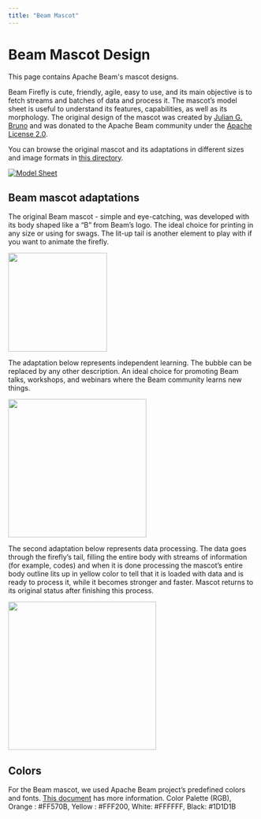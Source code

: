 ```yaml
---
title: "Beam Mascot"
---
```

<!--
Licensed under the Apache License, Version 2.0 (the "License");
you may not use this file except in compliance with the License.
You may obtain a copy of the License at

http://www.apache.org/licenses/LICENSE-2.0

Unless required by applicable law or agreed to in writing, software
distributed under the License is distributed on an "AS IS" BASIS,
WITHOUT WARRANTIES OR CONDITIONS OF ANY KIND, either express or implied.
See the License for the specific language governing permissions and
limitations under the License.
-->

# Beam Mascot Design

This page contains Apache Beam's mascot designs. 

Beam Firefly is cute, friendly, agile, easy to use, and its main objective is to fetch streams and batches of data and process it. The mascot’s model sheet is useful to understand its features, capabilities, as well as its morphology.  The original design of the mascot was created by [Julian G. Bruno](https://www.artstation.com/jbruno) and was donated to the Apache Beam community under the [Apache License 2.0](https://www.apache.org/licenses/LICENSE-2.0). 

You can browse the original mascot and its adaptations in different sizes and image formats in [this directory](https://github.com/apache/beam/tree/master/website/www/site/static/images/mascot/).

[![Model Sheet](/images/mascot/model_sheet.png)](/images/mascot/model_sheet.png)

## Beam mascot adaptations

The original Beam mascot - simple and eye-catching, was developed with its body shaped like a “B” from Beam’s logo. The ideal choice for printing in any size or using for swags. The lit-up tail is another element to play with if you want to animate the firefly.

<img src="/images/mascot/beam_mascot_500x500.png" width="200"/>

The adaptation below represents independent learning. The bubble can be replaced by any other description. An ideal choice for promoting Beam talks, workshops, and webinars where the Beam community learns new things.

<img src="/images/mascot/learning_independently_500x500.png" width="280"/>

The second adaptation below represents data processing. The data goes through the firefly’s tail, filling the entire body with streams of information (for example, codes) and when it is done processing the mascot’s entire body outline lits up in yellow color to tell that it is loaded with data and is ready to process it, while it becomes stronger and faster. Mascot returns to its original status after finishing this process.

<img src="/images/mascot/big_data_500x500.png" width="300"/>


<!--
![Beam Firefly](/images/mascot/beam_mascot_500x500.png =100x)
![Learning Independently](/images/mascot/learning_independently_500x500.png =100x)
![Processing Big Data](/images/mascot/big_data_500x500.png =100x)
-->


## Colors
For the Beam mascot, we used Apache Beam project’s predefined colors and fonts. [This document](/downloads/palette.pdf) has more information. Color Palette (RGB), Orange : #FF570B, Yellow : #FFF200, White: #FFFFFF, Black: #1D1D1B
